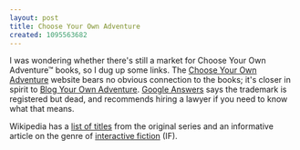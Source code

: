 ```yaml
---
layout: post
title: Choose Your Own Adventure
created: 1095563682
---
```

 I was wondering whether there's still a market for Choose Your Own Adventure&trade; books, so I dug up some links.  The [Choose Your Own Adventure](http://www.choose-your-own-adventure.com/) website bears no obvious connection to the books; it's closer in spirit to [Blog Your Own Adventure](http://www.blogyourownadventure.com/).  [Google Answers](http://answers.google.com/answers/threadview?id=385733) says the trademark is registered but dead, and recommends hiring a lawyer if you need to know what that means.

Wikipedia has a [list of titles](http://en.wikipedia.org/wiki/Choose_Your_Own_Adventure) from the original series and an informative article on the genre of [interactive fiction](http://en.wikipedia.org/wiki/Interactive_fiction) (IF). 
